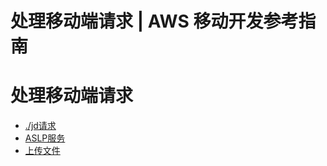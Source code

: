 # 处理移动端请求 | AWS 移动开发参考指南

# 处理移动端请求

  * [./jd请求](<jd.html>)
  * [ASLP服务](<aslp.html>)
  * [上传文件](<upfile.html>)